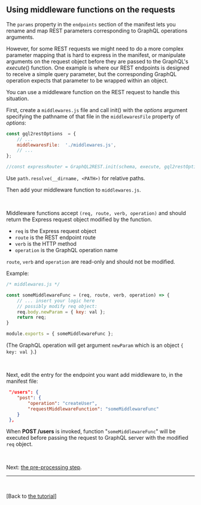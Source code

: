 ## Using middleware functions on the requests

The `params` property in the `endpoints` section of the manifest lets you rename and map REST parameters corresponding to GraphQL operations arguments.

However, for some REST requests we might need to do a more complex parameter mapping that is hard to express in the manifest, or manipulate arguments on the request object before they are passed to the GraphQL's *execute*() function. One example is where our REST endpoints is designed to receive a simple query parameter, but the corresponding GraphQL operation expects that parameter to be wrapped within an object. 

You can use a middleware function on the REST request to handle this situation.

First, create a `middlewares.js` file and call init() with the *options* argument specifying the pathname of that file in the `middlewaresFile` property of *options*:

```js
const gql2restOptions  = {
	// ...
	middlewaresFile:  './middlewares.js', 
	// ...
};

//const expressRouter = GraphQL2REST.init(schema, execute, gql2restOptions);
```
Use ``path.resolve(__dirname, <PATH>)`` for relative paths.

Then add your middleware function to `middlewares.js`. 

<br>

Middleware functions accept `(req, route, verb, operation)` and should return the Express request object modified by the function.

 - `req` is the Express request object 
 - `route` is the REST endpoint route 
 - `verb` is the HTTP method 
 - `operation` is the GraphQL operation name

`route`, `verb` and `operation` are read-only and should not be modified.
 
Example:
```js
/* middlewares.js */

const someMiddlewareFunc = (req, route, verb, operation) => {
    // ... insert your logic here 
    // possibly modify req object:
    req.body.newParam = { key: val }; 
    return req;
}

module.exports = { someMiddlewareFunc };
```
(The GraphQL operation will get argument `newParam` which is an object `{ key: val }`.)

<br>


Next, edit the entry for the endpoint you want add middleware to, in the manifest file:

```json
 "/users": {
 	"post": {
 		"operation": "createUser",
 		"requestMiddlewareFunction": "someMiddlewareFunc"
 	}
 },
```
When **POST /users** is invoked, function "`someMiddlewareFunc`" will be executed before passing the request to GraphQL server with the modified `req` object. 

<br>


Next: [the pre-processing step](Pre-processing%20step.md).


---


<br>

[Back to [the tutorial](https://github.com/sisense/graphql2rest#tutorial)]
 